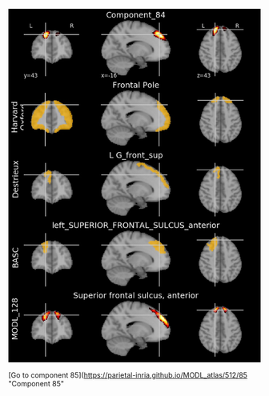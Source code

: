 


![84](preliminary/84.jpg "Component 84")

[Go to component 85](https://parietal-inria.github.io/MODL_atlas/512/85 "Component 85"